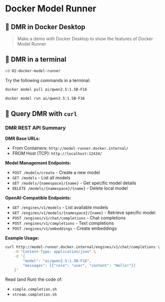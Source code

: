 # Docker Model Runner

## 🚀 DMR in Docker Desktop

> Make a demo with Docker Desktop to show the features of Docker Model Runner

## 🚀 DMR in a terminal

```bash
cd 02-docker-model-runner
```

Try the following commands in a terminal:

```bash
docker model pull ai/qwen2.5:1.5B-F16
```

```bash
docker model run ai/qwen2.5:1.5B-F16
```

## 🚀 Query DMR with `curl`

### DMR REST API Summary

**DMR Base URLs:**
- From Containers: `http://model-runner.docker.internal/`
- FROM Host (TCP): `http://localhost:12434/`

**Model Management Endpoints:**
- `POST /models/create` - Create a new model
- `GET /models` - List all models
- `GET /models/{namespace}/{name}` - Get specific model details
- `DELETE /models/{namespace}/{name}` - Delete local model

**OpenAI-Compatible Endpoints:**
- `GET /engines/v1/models` - List available models
- `GET /engines/v1/models/{namespace}/{name}` - Retrieve specific model
- `POST /engines/v1/chat/completions` - Chat completions
- `POST /engines/v1/completions` - Text completions
- `POST /engines/v1/embeddings` - Create embeddings

**Example Usage:**
```bash
curl http://model-runner.docker.internal/engines/v1/chat/completions \
    -H "Content-Type: application/json" \
    -d '{
        "model": "ai/qwen2.5:1.5B-F16",
        "messages": [{"role": "user", "content": "Hello!"}]
    }'
```





Read (and Run) the code of:

- `simple.completion.sh`
- `stream.completion.sh`